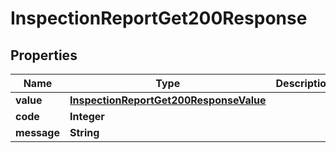 

# InspectionReportGet200Response


## Properties

| Name | Type | Description | Notes |
|------------ | ------------- | ------------- | -------------|
|**value** | [**InspectionReportGet200ResponseValue**](InspectionReportGet200ResponseValue.md) |  |  [optional] |
|**code** | **Integer** |  |  [optional] |
|**message** | **String** |  |  [optional] |



